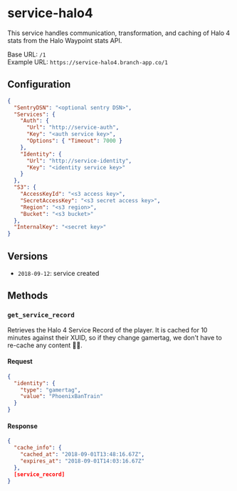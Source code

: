 # service-halo4

This service handles communication, transformation, and caching of Halo 4 stats from the Halo Waypoint stats API.

Base URL: `/1`  
Example URL: `https://service-halo4.branch-app.co/1`

## Configuration

``` json
{
  "SentryDSN": "<optional sentry DSN>",
  "Services": {
    "Auth": {
      "Url": "http://service-auth",
      "Key": "<auth service key>",
      "Options": { "Timeout": 7000 }
    },
    "Identity": {
      "Url": "http://service-identity",
      "Key": "<identity service key>"
    }
  },
  "S3": {
    "AccessKeyId": "<s3 access key>",
    "SecretAccessKey": "<s3 secret access key>",
    "Region": "<s3 region>",
    "Bucket": "<s3 bucket>"
  },
  "InternalKey": "<secret key>"
}
```

## Versions

- `2018-09-12`: service created

## Methods

### `get_service_record`

Retrieves the Halo 4 Service Record of the player. It is cached for 10 minutes against their XUID, so if they change gamertag, we don't have to re-cache any content 🤷🏻‍.

#### Request
```json
{
  "identity": {
    "type": "gamertag",
    "value": "PhoenixBanTrain"
  }
}
```

#### Response
```json
{
  "cache_info": {
    "cached_at": "2018-09-01T13:48:16.67Z",
    "expires_at": "2018-09-01T14:03:16.67Z"
  },
  [service_record]
}
```

